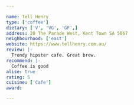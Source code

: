 ```yaml
---

name: Tell Henry
type: ['coffee']
dietary: ['V', 'VG', 'GF',]
address: 20 The Parade West, Kent Town SA 5067
neighbourhood: ['east']
website: https://www.tellhenry.com.au/
review: |-
  Trendy hipster cafe. Great brew.
recommend: |-
  Coffee is good
alise: true
rating: 5
cuisine: ['Cafe']
award: 

---
```

